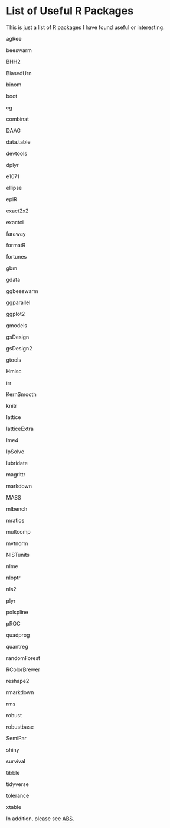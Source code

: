 List of Useful R Packages
====================================

This is just a list of R packages I have found useful or interesting.

agRee

beeswarm

BHH2

BiasedUrn

binom

boot

cg

combinat

DAAG

data.table

devtools

dplyr

e1071

ellipse

epiR

exact2x2

exactci

faraway

formatR

fortunes

gbm

gdata

ggbeeswarm

ggparallel

ggplot2

gmodels

gsDesign

gsDesign2

gtools

Hmisc

irr

KernSmooth

knitr

lattice

latticeExtra

lme4

lpSolve

lubridate

magrittr

markdown

MASS

mlbench

mratios

multcomp

mvtnorm

NISTunits

nlme

nloptr

nls2

plyr

polspline

pROC

quadprog

quantreg

randomForest

RColorBrewer

reshape2

rmarkdown

rms

robust

robustbase

SemiPar

shiny

survival

tibble

tidyverse

tolerance

xtable

In addition, please see [ABS](https://abs-dev.github.io/).



